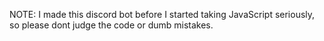   NOTE: I made this discord bot before I started taking JavaScript seriously, so please dont judge the code or dumb mistakes.
